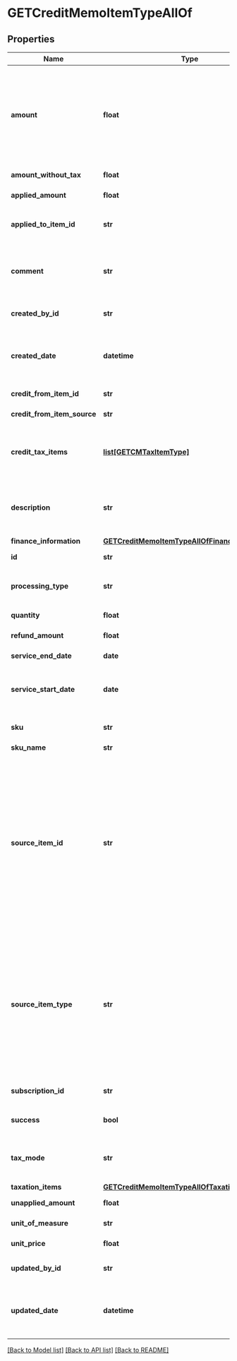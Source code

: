 # GETCreditMemoItemTypeAllOf

## Properties
Name | Type | Description | Notes
------------ | ------------- | ------------- | -------------
**amount** | **float** | The amount of the credit memo item. For tax-inclusive credit memo items, the amount indicates the credit memo item amount including tax. For tax-exclusive credit memo items, the amount indicates the credit memo item amount excluding tax.  | [optional] 
**amount_without_tax** | **float** | The credit memo item amount excluding tax.  | [optional] 
**applied_amount** | **float** | The applied amount of the credit memo item.  | [optional] 
**applied_to_item_id** | **str** | The unique ID of the credit memo item that the discount charge is applied to.  | [optional] 
**comment** | **str** | Comments about the credit memo item.  **Note**: This field is not available if you set the &#x60;zuora-version&#x60; request header to &#x60;257.0&#x60; or later.  | [optional] 
**created_by_id** | **str** | The ID of the Zuora user who created the credit memo item.  | [optional] 
**created_date** | **datetime** | The date and time when the credit memo item was created, in &#x60;yyyy-mm-dd hh:mm:ss&#x60; format. For example, 2017-03-01 15:31:10.  | [optional] 
**credit_from_item_id** | **str** | The ID of the credit from item.  | [optional] 
**credit_from_item_source** | **str** | The type of the credit from item.  | [optional] 
**credit_tax_items** | [**list[GETCMTaxItemType]**](GETCMTaxItemType.md) | Container for the taxation items of the credit memo item.   **Note**: This field is not available if you set the &#x60;zuora-version&#x60; request header to &#x60;239.0&#x60; or later.  | [optional] 
**description** | **str** | The description of the credit memo item.  **Note**: This field is only available if you set the &#x60;zuora-version&#x60; request header to &#x60;257.0&#x60; or later.  | [optional] 
**finance_information** | [**GETCreditMemoItemTypeAllOfFinanceInformation**](GETCreditMemoItemTypeAllOfFinanceInformation.md) |  | [optional] 
**id** | **str** | The ID of the credit memo item.  | [optional] 
**processing_type** | **str** | The kind of the charge for the credit memo item. Its possible values are &#x60;Charge&#x60; and &#x60;Discount&#x60;.   | [optional] 
**quantity** | **float** | The number of units for the credit memo item.  | [optional] 
**refund_amount** | **float** | The amount of the refund on the credit memo item.  | [optional] 
**service_end_date** | **date** | The service end date of the credit memo item.  | [optional] 
**service_start_date** | **date** | The service start date of the credit memo item. If the associated charge is a one-time fee, this date is the date of that charge.  | [optional] 
**sku** | **str** | The SKU for the product associated with the credit memo item.  | [optional] 
**sku_name** | **str** | The name of the SKU.  | [optional] 
**source_item_id** | **str** | The ID of the source item.  - If the value of the &#x60;sourceItemType&#x60; field is &#x60;SubscriptionComponent&#x60; , the value of this field is the ID of the corresponding rate plan charge. - If the value of the &#x60;sourceItemType&#x60; field is &#x60;InvoiceDetail&#x60;, the value of this field is the ID of the corresponding invoice item. - If the value of the &#x60;sourceItemType&#x60; field is &#x60;ProductRatePlanCharge&#x60; , the value of this field is the ID of the corresponding product rate plan charge.  | [optional] 
**source_item_type** | **str** | The type of the source item.  - If a credit memo is not created from an invoice or a product rate plan charge, the value of this field is &#x60;SubscriptionComponent&#x60;.  - If a credit memo is created from an invoice, the value of this field is &#x60;InvoiceDetail&#x60;. - If a credit memo is created from a product rate plan charge, the value of this field is &#x60;ProductRatePlanCharge&#x60;.  | [optional] 
**subscription_id** | **str** | The ID of the subscription associated with the credit memo item.  | [optional] 
**success** | **bool** | Returns &#x60;true&#x60; if the request was processed successfully. | [optional] 
**tax_mode** | **str** | The tax mode of the credit memo item, indicating whether the amount of the credit memo item includes tax.  | [optional] 
**taxation_items** | [**GETCreditMemoItemTypeAllOfTaxationItems**](GETCreditMemoItemTypeAllOfTaxationItems.md) |  | [optional] 
**unapplied_amount** | **float** | The unapplied amount of the credit memo item.  | [optional] 
**unit_of_measure** | **str** | The units to measure usage.  | [optional] 
**unit_price** | **float** | The per-unit price of the credit memo item.  | [optional] 
**updated_by_id** | **str** | The ID of the Zuora user who last updated the credit memo item.  | [optional] 
**updated_date** | **datetime** | The date and time when the credit memo item was last updated, in &#x60;yyyy-mm-dd hh:mm:ss&#x60; format. For example, 2017-03-02 15:36:10.  | [optional] 

[[Back to Model list]](../README.md#documentation-for-models) [[Back to API list]](../README.md#documentation-for-api-endpoints) [[Back to README]](../README.md)



